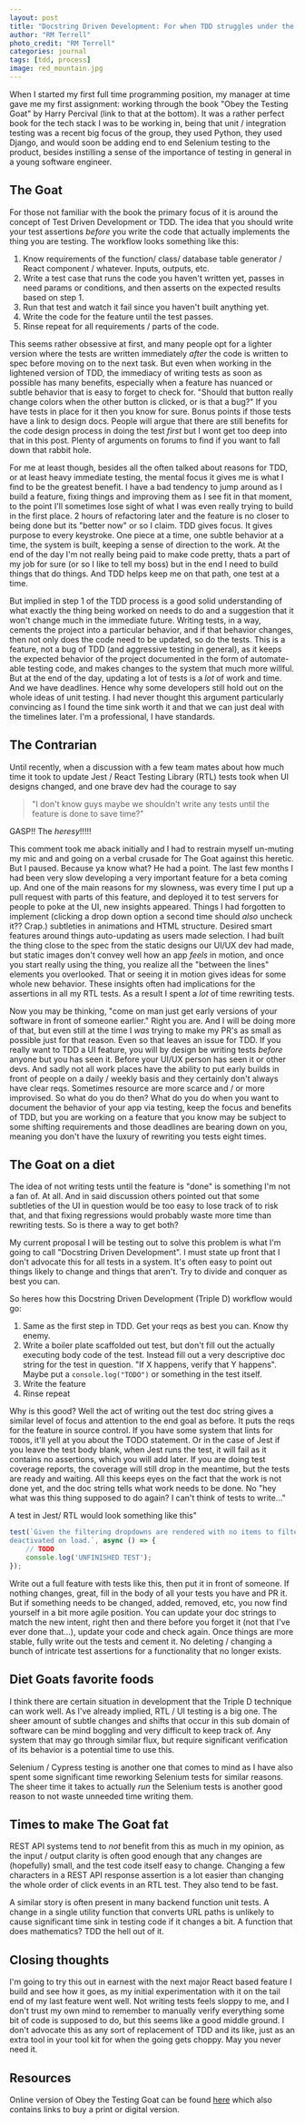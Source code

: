 ```yaml
---
layout: post
title: "Docstring Driven Development: For when TDD struggles under the weight of shifting design."
author: "RM Terrell"
photo_credit: "RM Terrell"
categories: journal
tags: [tdd, process]
image: red_mountain.jpg
---
```


When I started my first full time programming position, my manager at time gave me my first assignment: working through the book "Obey the Testing Goat" by Harry Percival (link to that at the bottom). It was a rather perfect book for the tech stack I was to be working in, being that unit / integration testing was a recent big focus of the group, they used Python, they used Django, and would soon be adding end to end Selenium testing to the product, besides instilling a sense of the importance of testing in general in a young software engineer.

## The Goat

For those not familiar with the book the primary focus of it is around the concept of Test Driven Development or TDD. The idea that you should write your test assertions _before_ you write the code that actually implements the thing you are testing. The workflow looks something like this:

1. Know requirements of the function/ class/ database table generator / React component / whatever. Inputs, outputs, etc.
2. Write a test case that runs the code you haven't written yet, passes in need params or conditions, and then asserts on the expected results based on step 1.
3. Run that test and watch it fail since you haven't built anything yet.
4. Write the code for the feature until the test passes.
5. Rinse repeat for all requirements / parts of the code.

This seems rather obsessive at first, and many people opt for a lighter version where the tests are written immediately _after_ the code is written to spec before moving on to the next task. But even when working in the lightened version of TDD, the immediacy of writing tests as soon as possible has many benefits, especially when a feature has nuanced or subtle behavior that is easy to forget to check for. "Should that button really change colors when the other button is clicked, or is that a bug?" If you have tests in place for it then you know for sure. Bonus points if those tests have a link to design docs. People will argue that there are still benefits for the code design process in doing the test _first_ but I wont get too deep into that in this post. Plenty of arguments on forums to find if you want to fall down that rabbit hole.

For me at least though, besides all the often talked about reasons for TDD, or at least heavy immediate testing, the mental focus it gives me is what I find to be the greatest benefit. I have a bad tendency to jump around as I build a feature, fixing things and improving them as I see fit in that moment, to the point I'll sometimes lose sight of what I was even really trying to build in the first place. 2 hours of refactoring later and the feature is no closer to being done but its "better now" or so I claim. TDD gives focus. It gives purpose to every keystroke. One piece at a time, one subtle behavior at a time, the system is built, keeping a sense of direction to the work. At the end of the day I'm not really being paid to make code pretty, thats a part of my job for sure (or so I like to tell my boss) but in the end I need to build things that do things. And TDD helps keep me on that path, one test at a time.

But implied in step 1 of the TDD process is a good solid understanding of what exactly the thing being worked on needs to do and a suggestion that it won't change much in the immediate future. Writing tests, in a way, cements the project into a particular behavior, and if that behavior changes, then not only does the code need to be updated, so do the tests. This is a feature, not a bug of TDD (and aggressive testing in general), as it keeps the expected behavior of the project documented in the form of automate-able testing code, and makes changes to the system that much more willful. But at the end of the day, updating a lot of tests is a _lot_ of work and time. And we have deadlines. Hence why some developers still hold out on the whole ideas of unit testing. I had never thought this argument particularly convincing as I found the time sink worth it and that we can just deal with the timelines later. I'm a professional, I have standards.

## The Contrarian

Until recently, when a discussion with a few team mates about how much time it took to update Jest / React Testing Library (RTL) tests took when UI designs changed, and one brave dev had the courage to say


> "I don't know guys maybe we shouldn't write any tests until the feature is done to save time?"


GASP!! The _heresy_!!!!!

This comment took me aback initially and I had to restrain myself un-muting my mic and and going on a verbal crusade for The Goat against this heretic. But I paused. Because ya know what? He had a point. The last few months I had been very slow developing a very important feature for a beta coming up. And one of the main reasons for my slowness, was every time I put up a pull request with parts of this feature, and deployed it to test servers for people to poke at the UI, new insights appeared. Things I had forgotten to implement (clicking a drop down option a second time should _also_ uncheck it?? Crap.) subtleties in animations and HTML structure. Desired smart features around things auto-updating as users made selection. I had built the thing close to the spec from the static designs our UI/UX dev had made, but static images don't convey well how an app _feels_ in motion, and once you start really using the thing, you realize all the "between the lines" elements you overlooked. That or seeing it in motion gives ideas for some whole new behavior. These insights often had implications for the assertions in all my RTL tests. As a result I spent a _lot_ of time rewriting tests.

Now you may be thinking, "come on man just get early versions of your software in front of someone earlier." Right you are. And I will be doing more of that, but even still at the time I _was_ trying to make my PR's as small as possible just for that reason. Even so that leaves an issue for TDD. If you really want to TDD a UI feature, you will by design be writing tests _before_ anyone but you has seen it. Before your UI/UX person has seen it or other devs. And sadly not all work places have the ability to put early builds in front of people on a daily / weekly basis and they certainly don't always have clear reqs. Sometimes resource are more scarce and / or more improvised. So what do you do then? What do you do when you want to document the behavior of your app via testing, keep the focus and benefits of TDD, but you are working on a feature that you know may be subject to some shifting requirements and those deadlines are bearing down on you, meaning you don't have the luxury of rewriting you tests eight times.

## The Goat on a diet

The idea of not writing tests until the feature is "done" is something I'm not a fan of. At all. And in said discussion others pointed out that some subtleties of the UI in question would be too easy to lose track of to risk that, and that fixing regressions would probably waste more time than rewriting tests. So is there a way to get both?

My current proposal I will be testing out to solve this problem is what I'm going to call "Docstring Driven Development". I must state up front that I don't advocate this for all tests in a system. It's often easy to point out things likely to change and things that aren't. Try to divide and conquer as best you can.

So heres how this Docstring Driven Development (Triple D) workflow would go:

1. Same as the first step in TDD. Get your reqs as best you can. Know thy enemy.
2. Write a boiler plate scaffolded out test, but don't fill out the actually executing body code of the test. Instead fill out a very descriptive doc string for the test in question. "If X happens, verify that Y happens". Maybe put a `console.log("TODO")` or something in the test itself.
3. Write the feature
4. Rinse repeat

Why is this good? Well the act of writing out the test doc string gives a similar level of focus and attention to the end goal as before. It puts the reqs for the feature in source control. If you have some system that lints for `TODO`s, it'll yell at you about the TODO statement. Or in the case of Jest if you leave the test body blank, when Jest runs the test, it will fail as it contains no assertions, which you will add later. If you are doing test coverage reports, the coverage will still drop in the meantime, but the tests are ready and waiting. All this keeps eyes on the fact that the work is not done yet, and the doc string tells what work needs to be done. No "hey what was this thing supposed to do again? I can't think of tests to write..."

A test in Jest/ RTL would look something like this"

```javascript
test(`Given the filtering dropdowns are rendered with no items to filter, verify that every filter is
deactivated on load.`, async () => {
    // TODO
    console.log('UNFINISHED TEST');
});
```

Write out a full feature with tests like this, then put it in front of someone. If nothing changes, great, fill in the body of all your tests you have and PR it. But if something needs to be changed, added, removed, etc, you now find yourself in a bit more agile position. You can update your doc strings to match the new intent, right then and there before you forget it (not that I've ever done that...), update your code and check again. Once things are more stable, fully write out the tests and cement it. No deleting / changing a bunch of intricate test assertions for a functionality that no longer exists.

## Diet Goats favorite foods

I think there are certain situation in development that the Triple D technique can work well. As I've already implied, RTL / UI testing is a big one. The sheer amount of subtle changes and shifts that occur in this sub domain of software can be mind boggling and very difficult to keep track of. Any system that may go through similar flux, but require significant verification of its behavior is a potential time to use this.

Selenium / Cypress testing is another one that comes to mind as I have also spent some significant time reworking Selenium tests for similar reasons. The sheer time it takes to actually _run_ the Selenium tests is another good reason to not waste unneeded time writing them.

## Times to make The Goat fat

REST API systems tend to _not_ benefit from this as much in my opinion, as the input / output clarity is often good enough that any changes are (hopefully) small, and the test code itself easy to change. Changing a few characters in a REST API response assertion is a lot easier than changing the whole order of click events in an RTL test. They also tend to be fast.

A similar story is often present in many backend function unit tests. A change in a single utility function that converts URL paths is unlikely to cause significant time sink in testing code if it changes a bit. A function that does mathematics? TDD the hell out of it.

## Closing thoughts

I'm going to try this out in earnest with the next major React based feature I build and see how it goes, as my initial experimentation with it on the tail end of my last feature went well. Not writing tests feels sloppy to me, and I don't trust my own mind to remember to manually verify everything some bit of code is supposed to do, but this seems like a good middle ground. I don't advocate this as any sort of replacement of TDD and its like, just as an extra tool in your tool kit for when the going gets choppy. May you never need it.

## Resources

Online version of Obey the Testing Goat can be found [here](https://www.obeythetestinggoat.com/) which also contains links to buy a print or digital version.

